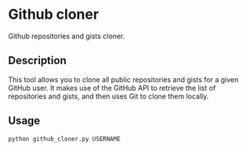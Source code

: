 # Github cloner
Github repositories and gists cloner.

## Description

This tool allows you to clone all public repositories and gists for a given GitHub user. It makes use of the GitHub API to retrieve the list of repositories and gists, and then uses Git to clone them locally.

## Usage

```bash
python github_cloner.py USERNAME
```
